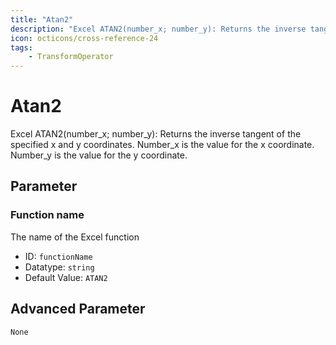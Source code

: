 ```yaml
---
title: "Atan2"
description: "Excel ATAN2(number_x; number_y): Returns the inverse tangent of the specified x and y coordinates. Number_x is the value for the x coordinate. Number_y is the value for the y coordinate."
icon: octicons/cross-reference-24
tags: 
    - TransformOperator
---
```

# Atan2
<!-- This file was generated - DO NOT CHANGE IT MANUALLY -->



Excel ATAN2(number_x; number_y): Returns the inverse tangent of the specified x and y coordinates. Number_x is the value for the x coordinate. Number_y is the value for the y coordinate.

## Parameter

### Function name

The name of the Excel function

- ID: `functionName`
- Datatype: `string`
- Default Value: `ATAN2`





## Advanced Parameter

`None`